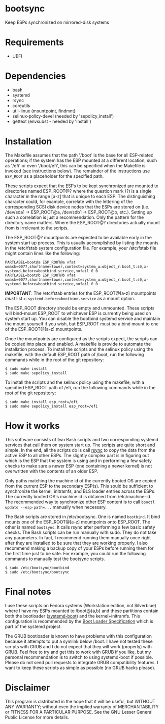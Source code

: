# bootsync

Keep ESPs synchronized on mirrored-disk systems

# Requirements

- UEFI

# Dependencies

- bash
- systemd
- rsync
- coreutils
- util-linux (mountpoint, findmnt)
- selinux-policy-devel (needed by 'sepolicy\_install')
- gettext (envsubst - needed by 'install')

# Installation

The Makefile assumes that the path '/boot' is the base for all ESP-related operations; if the system has the ESP mounted at a different location, such as '/efi' or even '/boot/efi', this can be specified when the Makefile is invoked (see instructions below). The remainder of the instructions use `ESP_ROOT` as a placeholder for the specified path.

These scripts expect that the ESPs to be kept synchronized are mounted to directories named ESP_ROOT@? where the question mark (?) is a single character in the range [a-z] that is unique to each ESP. The distinguishing character could, for example, correlate with the lettering of the corresponding SCSI disk device nodes that the ESPs are stored on (i.e. /dev/sda1 -> ESP_ROOT@a, /dev/sdb1 -> ESP_ROOT@b, etc.). Setting up such a correlation is just a recommendation. Only the pattern for the directory name matters. Where the ESP_ROOT@? directories actually mount from is irrelevant to the scripts.

The ESP_ROOT@? mountpoints are expected to be available early in the system start up process. This is usually accomplished by listing the mounts in the /etc/fstab system configuration file. For example, your /etc/fstab file might contain lines like the following:

    PARTLABEL=boot@a ESP_ROOT@a vfat umask=0077,shortname=lower,context=system_u:object_r:boot_t:s0,x-systemd.before=bootbind.service,nofail 0 0
    PARTLABEL=boot@b ESP_ROOT@b vfat umask=0077,shortname=lower,context=system_u:object_r:boot_t:s0,x-systemd.before=bootbind.service,nofail 0 0

**IMPORTANT**: The /etc/fstab entries for the ESP_ROOT@[a-z] mountpoints *must* list `x-systemd.before=bootbind.service` as a mount option.

The ESP_ROOT directory should be empty and unmounted. These scripts will bind-mount ESP_ROOT to whichever ESP is currently being used on system start up. You can disable the bootbind systemd service and maintain the mount yourself if you wish, but ESP_ROOT must be a bind mount to one of the ESP_ROOT@[a-z] mountpoints.

Once the mountpoints are configured as the scripts expect, the scripts can be copied into place and enabled. A makefile is provide to automate the installation process. To install the scripts and the selinux policy using the makefile, with the default ESP_ROOT path of /boot, run the following commands while in the root of the git repository:

    $ sudo make install
    $ sudo make sepolicy_install

To install the scripts and the selinux policy using the makefile, with a specified ESP_ROOT path of /efi, run the following commands while in the root of the git repository:

    $ sudo make install esp_root=/efi
    $ sudo make sepolicy_install esp_root=/efi

# How it works

This software consists of two Bash scripts and two corresponding systemd services that call them on system start up. The scripts are quite short and simple. In the end, all the scripts do is call [rsync](https://en.wikipedia.org/wiki/Rsync) to copy the data from the active ESP to all other ESPs. The slightly complex part is in figuring out which is the ESP that the system is using and in performing a few safety checks to make sure a newer ESP (one containing a newer kernel) is not overwritten with the contents of an older ESP.

Only paths matching the machine id of the currently booted OS are copied from the current ESP to the secondary ESP(s). This sould be sufficient to synchronize the kernel, initramfs, and BLS loader entries across the ESPs. The currently booted OS's machine id is obtained from /etc/machine-id. The recommended way to synchronize other ESP content is to call `booctl update --esp-path=...` manually when necessary.

The Bash scripts are stored in /etc/bootsync. One is named `bootbind`. It bind mounts one of the ESP_ROOT@[a-z] mountpoints onto ESP_ROOT. The other is named `bootsync`. It calls rsync after performing a few basic safety checks. The Bash scripts can be run manually with sudo. They do not take any parameters. In fact, I recommend running them manually once right after they are installed to be sure that they are working properly. I also recommend making a backup copy of your ESPs before running them for the first time just to be safe. For example, you could run the following commands to manually test the bootsync scripts.

    $ sudo /etc/bootsync/bootbind
    $ sudo /etc/bootsync/bootsync

# Final notes

I use these scripts on Fedora systems (Workstation edition, not Silverblue) where I have my ESPs mounted to /boot@{a,b} and these partitions contain both the bootloader ([systemd-boot](https://www.freedesktop.org/wiki/Software/systemd/systemd-boot/)) and the kernel+initramfs. This configuration is recommended by the [Boot Loader Specification](https://systemd.io/BOOT_LOADER_SPECIFICATION/) which is part of the systemd project.

The GRUB bootloader is known to have problems with this configuration because it attempts to put a symlink below /boot. I have not tested these scripts with GRUB and I do not expect that they will work (properly) with GRUB. Feel free to try and get this to work with GRUB if you like, but my personal recommendation is to switch to using systemd-boot if possible. Please do not send pull requests to integrate GRUB compatibility features. I want to keep these scripts as simple as possible (no GRUB hacks please).

# Disclaimer

This program is distributed in the hope that it will be useful, but WITHOUT ANY WARRANTY; without even the implied warranty of MERCHANTABILITY or FITNESS FOR A PARTICULAR PURPOSE. See the GNU Lesser General Public License for more details.
